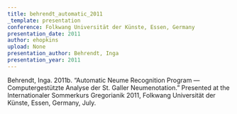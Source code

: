 ```yaml
---
title: behrendt_automatic_2011
_template: presentation
conference: Folkwang Universität der Künste, Essen, Germany
presentation_date: 2011
author: ehopkins
upload: None
presentation_author: Behrendt, Inga
presentation_year: 2011
---
```

Behrendt, Inga. 2011b. “Automatic Neume Recognition Program — Computergestützte Analyse der St. Galler Neumenotation.” Presented at the Internationaler Sommerkurs Gregorianik 2011, Folkwang Universität der Künste, Essen, Germany, July.
